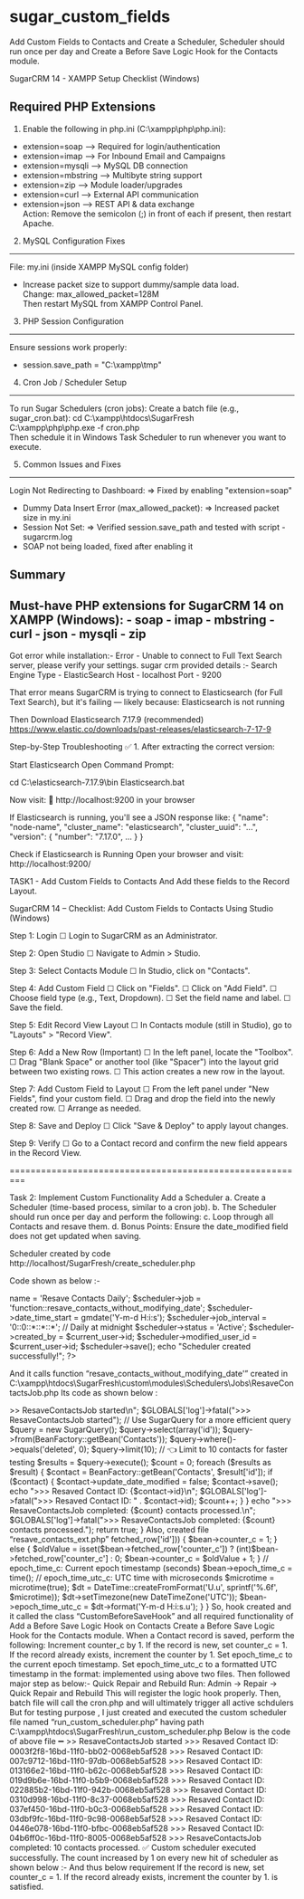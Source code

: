 # sugar_custom_fields
Add Custom Fields to Contacts and Create a Scheduler, Scheduler should run once per day and Create a Before Save Logic Hook for the Contacts module.

SugarCRM 14 - XAMPP Setup Checklist (Windows) 


Required PHP Extensions
 -------------------------- 	
1. Enable the following in php.ini 	(C:\xampp\php\php.ini): 	
- extension=soap --> Required for 	login/authentication 	
- extension=imap --> For Inbound 	Email and Campaigns 	
- extension=mysqli --> MySQL DB 	connection 	
- extension=mbstring --> Multibyte 	string support 	
- extension=zip --> Module 	loader/upgrades 	
- extension=curl --> External API 	communication 	
- extension=json --> REST API & 	data exchange 	
Action: Remove the semicolon (;) in 	front of each if present, then restart Apache. 	


2. MySQL Configuration Fixes 	
---------------------------- 	
File: my.ini (inside XAMPP MySQL 	config folder) 	
- Increase packet size to support 	dummy/sample data load. 	
Change: max_allowed_packet=128M 	
Then restart MySQL from XAMPP Control 	Panel. 	
3. PHP Session Configuration 	
---------------------------- 	
Ensure sessions work properly: 	
- session.save_path = "C:\xampp\tmp" 	

	
 4. Cron Job / Scheduler Setup
 ----------------------------- 	
To run Sugar Schedulers (cron jobs): 	Create a batch file (e.g., sugar_cron.bat): cd 	C:\xampp\htdocs\SugarFresh 	
C:\xampp\php\php.exe -f cron.php 	
Then schedule it in Windows Task 	Scheduler to run whenever you want to execute. 	


5. Common Issues and Fixes 	
-------------------------- - 	
Login Not Redirecting to Dashboard: => 	Fixed by enabling "extension=soap" 	
- Dummy Data Insert Error 	(max_allowed_packet): => Increased packet size in my.ini 	
- Session Not Set: => Verified 	session.save_path and tested with script - sugarcrm.log 	
- SOAP not being loaded, fixed after 	enabling it 	
 	

Summary
-------
 Must-have PHP extensions 	for SugarCRM 14 on XAMPP (Windows): - soap - imap - mbstring - curl 	- json - mysqli - zip 	
-------

Got error while installation:-
Error - Unable to connect to Full Text Search server, please verify your settings. sugar crm provided details :- Search Engine Type - ElasticSearch Host - localhost Port - 9200

That error means SugarCRM is trying to connect to Elasticsearch (for Full Text Search), but it's failing — likely because:
Elasticsearch is not running

Then Download Elasticsearch 7.17.9 (recommended)
https://www.elastic.co/downloads/past-releases/elasticsearch-7-17-9


Step-by-Step Troubleshooting
✅ 1. After extracting the correct version:

Start Elasticsearch
Open Command Prompt:

cd C:\elasticsearch-7.17.9\bin
Elasticsearch.bat

Now visit:
📍 http://localhost:9200 in your browser

If Elasticsearch is running, you'll see a JSON response like:
{
  "name": "node-name",
  "cluster_name": "elasticsearch",
  "cluster_uuid": "...",
  "version": {
	"number": "7.17.0",
	...
  }
}

Check if Elasticsearch is Running
Open your browser and visit:
http://localhost:9200/








TASK1 - Add Custom Fields to Contacts
And Add these fields to the Record Layout.

SugarCRM 14 – Checklist: Add Custom Fields to Contacts Using Studio (Windows)

Step 1: Login
☐ Login to SugarCRM as an Administrator.

Step 2: Open Studio
☐ Navigate to Admin > Studio.

Step 3: Select Contacts Module
☐ In Studio, click on "Contacts".

Step 4: Add Custom Field
☐ Click on "Fields".
☐ Click on "Add Field".
☐ Choose field type (e.g., Text, Dropdown).
☐ Set the field name and label.
☐ Save the field.

Step 5: Edit Record View Layout
☐ In Contacts module (still in Studio), go to "Layouts" > "Record View".

Step 6: Add a New Row (Important)
☐ In the left panel, locate the "Toolbox".
☐ Drag "Blank Space" or another tool (like "Spacer") into the layout grid between two existing rows.
☐ This action creates a new row in the layout.

Step 7: Add Custom Field to Layout
☐ From the left panel under "New Fields", find your custom field.
☐ Drag and drop the field into the newly created row.
☐ Arrange as needed.

Step 8: Save and Deploy
☐ Click "Save & Deploy" to apply layout changes.

Step 9: Verify
☐ Go to a Contact record and confirm the new field appears in the Record View.



=========================================================

Task 2: Implement Custom Functionality
Add a Scheduler
a. Create a Scheduler (time-based process, similar to a cron job).
b. The Scheduler should run once per day and perform the following:
c. Loop through all Contacts and resave them.
d. Bonus Points: Ensure the date_modified field does not get updated when saving.



Scheduler created by code
http://localhost/SugarFresh/create_scheduler.php

Code shown as below :-

<?php
define('sugarEntry', true);
require_once('include/entryPoint.php');

global $current_user;
$current_user = BeanFactory::getBean('Users', 1); // Admin user
require_once('modules/Schedulers/Scheduler.php');
// Create the scheduler
$scheduler = BeanFactory::newBean('Schedulers');
$scheduler->name = 'Resave Contacts Daily';
$scheduler->job = 'function::resave_contacts_without_modifying_date';
$scheduler->date_time_start = gmdate('Y-m-d H:i:s');
$scheduler->job_interval = '0::0::*::*::*'; // Daily at midnight
$scheduler->status = 'Active';
$scheduler->created_by = $current_user->id;
$scheduler->modified_user_id = $current_user->id;
$scheduler->save();
echo "Scheduler created successfully!";
?>


And it calls function “resave_contacts_without_modifying_date'” created in 
C:\xampp\htdocs\SugarFresh\custom\modules\Schedulers\Jobs\ResaveContactsJob.php
Its code as shown below : 
<?php

function resave_contacts_without_modifying_date()
{
	echo ">>> ResaveContactsJob started\n";
	$GLOBALS['log']->fatal(">>> ResaveContactsJob started");

	// Use SugarQuery for a more efficient query
	$query = new SugarQuery();
	$query->select(array('id'));
	$query->from(BeanFactory::getBean('Contacts'));
	$query->where()->equals('deleted', 0);
	$query->limit(10); // 👈 Limit to 10 contacts for faster testing

	$results = $query->execute();

	$count = 0;

	foreach ($results as $result) {
    	$contact = BeanFactory::getBean('Contacts', $result['id']);
    	if ($contact) {
        	$contact->update_date_modified = false;
        	$contact->save();

        	echo ">>> Resaved Contact ID: {$contact->id}\n";
        	$GLOBALS['log']->fatal(">>> Resaved Contact ID: " . $contact->id);
        	$count++;
    	}
	}

	echo ">>> ResaveContactsJob completed: {$count} contacts processed.\n";
	$GLOBALS['log']->fatal(">>> ResaveContactsJob completed: {$count} contacts processed.");

	return true;
}


Also, created file “resave_contacts_ext.php”
<?php
$job_strings[] = 'resave_contacts_without_modifying_date';
having path 
C:\xampp\htdocs\SugarFresh\custom\modules\Schedulers\Ext\ScheduledTasks\resave_contacts_ext.php


So, all 4 below points implemented

Add a Scheduler
A. Create a Scheduler (time-based process, similar to a cron job).
B. The Scheduler should run once per day and perform the following:
C. Loop through all Contacts and resave them.
D. Bonus Points: Ensure the date_modified field does not get updated when saving.



For below task :-

Add a Before Save Logic Hook on Contacts
Create a Before Save Logic Hook for the Contacts module.
When a Contact record is saved, perform the following:
Increment counter_c by 1.
If the record is new, set counter_c = 1.
If the record already exists, increment the counter by 1.
Set epoch_time_c to the current epoch timestamp.
Set epoch_time_utc_c to a formatted UTC timestamp in the format:

is as follows

Created  “logic_hooks.php”   file with the path 
C:\xampp\htdocs\SugarFresh\custom\modules\Contacts\logic_hooks.php

Having below code:-

<?php
$hook_array['before_save'][] = array(
	1,
	'Update counter_c, epoch_time_c, epoch_time_utc_c fields',
	'custom/modules/Contacts/CustomBeforeSaveHook.php',
	'CustomBeforeSaveHook',
	'updateFields'
);


Also, created “CustomBeforeSaveHook.php” file having path 
C:\xampp\htdocs\SugarFresh\custom\modules\Contacts\CustomBeforeSaveHook.php
Having below code:

<?php

class CustomBeforeSaveHook
{
	public function updateFields($bean, $event, $arguments)
	{
    	// counter_c: Set to 1 for new, or increment existing
    	if (empty($bean->fetched_row['id'])) {
        	$bean->counter_c = 1;
    	} else {
        	$oldValue = isset($bean->fetched_row['counter_c']) ? (int)$bean->fetched_row['counter_c'] : 0;
        	$bean->counter_c = $oldValue + 1;
    	}

    	// epoch_time_c: Current epoch timestamp (seconds)
    	$bean->epoch_time_c = time();

    	// epoch_time_utc_c: UTC time with microseconds
    	$microtime = microtime(true);
    	$dt = DateTime::createFromFormat('U.u', sprintf('%.6f', $microtime));
    	$dt->setTimezone(new DateTimeZone('UTC'));
    	$bean->epoch_time_utc_c = $dt->format('Y-m-d H:i:s.u');
	}
}



So, hook created and it called the class  “CustomBeforeSaveHook” and all required functionality of 


Add a Before Save Logic Hook on Contacts
Create a Before Save Logic Hook for the Contacts module.
When a Contact record is saved, perform the following:
Increment counter_c by 1.
If the record is new, set counter_c = 1.
If the record already exists, increment the counter by 1.
Set epoch_time_c to the current epoch timestamp.
Set epoch_time_utc_c to a formatted UTC timestamp in the format:


implemented using above two files.


Then followed major step as below:-

Quick Repair and Rebuild
Run:
Admin → Repair → Quick Repair and Rebuild
This will register the logic hook properly.
Then, batch file will call the cron.php and will ultimately trigger all active schdulers
But for testing purpose , I just created and executed the custom scheduler file named “run_custom_scheduler.php” having path
C:\xampp\htdocs\SugarFresh\run_custom_scheduler.php

Below is the code of above file ➖

<?php
define('sugarEntry', true);
require_once('include/entryPoint.php');

// Set current user as admin
global $current_user;
$current_user = BeanFactory::getBean('Users', 1);

// Include your custom scheduler job file
require_once('custom/modules/Schedulers/Jobs/ResaveContactsJob.php');

echo "Running custom scheduler job: resave_contacts_without_modifying_date()...\n";

// Call your custom function
resave_contacts_without_modifying_date();

echo "✅ Custom scheduler executed successfully.\n";

So, it called resave_contacts_without_modifying_date();  function 

And while re-saving the data “before save” hook is called. This is the flow.


==================================

When I executed  run_custom_scheduler.php on browser :-


And executed on browser as below:-
http://localhost/SugarFresh/run_custom_scheduler.php

It gave below output on browser:-

Running custom scheduler job: resave_contacts_without_modifying_date()... >>> ResaveContactsJob started >>> Resaved Contact ID: 0003f2f8-16bd-11f0-bb02-0068eb5af528 >>> Resaved Contact ID: 007c9712-16bd-11f0-97db-0068eb5af528 >>> Resaved Contact ID: 013166e2-16bd-11f0-b62c-0068eb5af528 >>> Resaved Contact ID: 019d9b6e-16bd-11f0-b5b9-0068eb5af528 >>> Resaved Contact ID: 022885b2-16bd-11f0-942b-0068eb5af528 >>> Resaved Contact ID: 0310d998-16bd-11f0-8c37-0068eb5af528 >>> Resaved Contact ID: 037ef450-16bd-11f0-b0c3-0068eb5af528 >>> Resaved Contact ID: 03dbf9fc-16bd-11f0-9c98-0068eb5af528 >>> Resaved Contact ID: 0446e078-16bd-11f0-bfbc-0068eb5af528 >>> Resaved Contact ID: 04b6ff0c-16bd-11f0-8005-0068eb5af528 >>> ResaveContactsJob completed: 10 contacts processed. ✅ Custom scheduler executed successfully.







The count increased by 1 on every new hit of scheduler as shown below :-

And thus below requirement 

If the record is new, set counter_c = 1.
If the record already exists, increment the counter by 1.



is satisfied.










